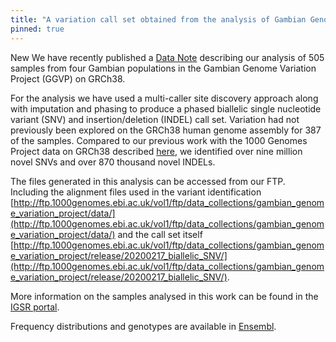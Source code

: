 ```yaml
---
title: "A variation call set obtained from the analysis of Gambian Genome Variation Project samples on GRCh38"
pinned: true
---
```

New
We have recently published a [Data Note](https://wellcomeopenresearch.org/articles/6-239) describing our analysis of 505 samples from four Gambian populations in the Gambian Genome Variation Project (GGVP) on GRCh38.

For the analysis we have used a multi-caller site discovery approach along with imputation and phasing to produce a phased biallelic single nucleotide variant (SNV) and insertion/deletion (INDEL) call set. Variation had not previously been explored on the GRCh38 human genome assembly for 387 of the samples. Compared to our previous work with the 1000 Genomes Project data on GRCh38 described [here](https://wellcomeopenresearch.org/articles/4-50/v2), we identified over nine million novel SNVs and over 870 thousand novel INDELs.

The files generated in this analysis can be accessed from our FTP. Including the alignment files used in the variant identification [http://ftp.1000genomes.ebi.ac.uk/vol1/ftp/data_collections/gambian_genome_variation_project/data/](http://ftp.1000genomes.ebi.ac.uk/vol1/ftp/data_collections/gambian_genome_variation_project/data/) and the call set itself [http://ftp.1000genomes.ebi.ac.uk/vol1/ftp/data_collections/gambian_genome_variation_project/release/20200217_biallelic_SNV/](http://ftp.1000genomes.ebi.ac.uk/vol1/ftp/data_collections/gambian_genome_variation_project/release/20200217_biallelic_SNV/).

More information on the samples analysed in this work can be found in the [IGSR portal](https://www.internationalgenome.org/data-portal/data-collection/ggvp-grch38).

Frequency distributions and genotypes are available in [Ensembl](http://www.ensembl.org/Homo_sapiens/Variation/Population?r=1:822311-822311;v=rs74045212;vdb=variation;vf=1082154_).